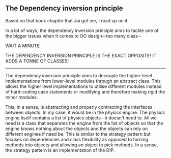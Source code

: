 ## The Dependency inversion principle

Based on that book chapter that Jai got me, I read up on it.

In a lot of ways, the dependency inversion principle aims to tackle one of the bigger issues when it comes to OO design--too many class--

WAIT A MINUTE

THE DEPENDENCY INVERSION PRINCIPLE IS THE EXACT OPPOSITE! IT ADDS A TONNE OF CLASSES!

---

The dependency inversion principle aims to decouple the higher-level implementations from lower-level modules through an  abstract class. This allows the higher level implementations to utilise different modules instead of hard-coding case statements or modifying and therefore making rigid the minor modules.

This, in a sense, is abstracting and properly contracting the interfaces between objects. In my case, it would be in the physics engine. The physics engine itself contains a list of physics objects--it doesn't need to. All we need is a class that separates the engine from the list of objects so that the engine knows nothing about the objects and the objects can rely on different engines if need be. This is similar to the strategy pattern but focuses on dependencies and class flexibility as opposed to turning methods into objects and allowing an object to pick methods. In a sense, the strategy pattern is an implementation of the DIP.

